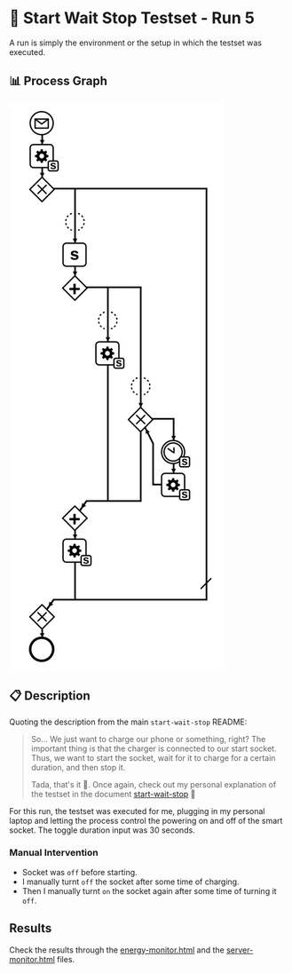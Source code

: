 # 🧪 Start Wait Stop Testset - Run 5

A run is simply the environment or the setup in which the testset was executed.

## 📊 Process Graph

![Process Diagram](https://raw.githubusercontent.com/ylkhayat/smart-socket-service/main/docs/testsets/start-wait-stop/start-wait-stop.svg)

## 📋 Description

Quoting the description from the main `start-wait-stop` README:

> So... We just want to charge our phone or something, right? The important thing is that the charger is connected to our start socket. Thus, we want to start the socket, wait for it to charge for a certain duration, and then stop it.
>
> Tada, that's it 🎉. Once again, check out my personal explanation of the testset in the document [start-wait-stop](https://ylkhayat.github.io/smart-socket-service/testsets/#start-wait-stop.pdf) 🚀

For this run, the testset was executed for me, plugging in my personal laptop and letting the process control the powering on and off of the smart socket. The toggle duration input was 30 seconds.

### Manual Intervention

- Socket was `off` before starting.
- I manually turnt `off` the socket after some time of charging.
- Then I manually turnt `on` the socket again after some time of turning it `off`.

## Results

Check the results through the [energy-monitor.html](https://ylkhayat.github.io/smart-socket-service/testsets/#start-wait-stop/run-5/energy-monitor.html) and the [server-monitor.html](https://ylkhayat.github.io/smart-socket-service/testsets/#start-wait-stop/run-5/server-monitor.html) files.
